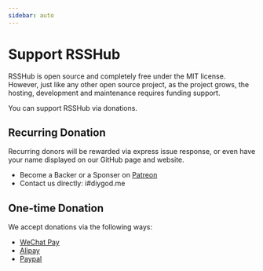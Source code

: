 ```yaml
---
sidebar: auto
---
```


# Support RSSHub

RSSHub is open source and completely free under the MIT license. However, just like any other open source project, as the project grows, the hosting, development and maintenance requires funding support.

You can support RSSHub via donations.

## Recurring Donation

Recurring donors will be rewarded via express issue response, or even have your name displayed on our GitHub page and website.

-   Become a Backer or a Sponser on [Patreon](https://www.patreon.com/DIYgod)
-   Contact us directly: i#diygod.me

## One-time Donation

We accept donations via the following ways:

-   [WeChat Pay](https://i.loli.net/2019/03/23/5c950ebbc373e.png)
-   [Alipay](https://i.loli.net/2019/03/23/5c950ebbc980e.png)
-   [Paypal](https://www.paypal.me/DIYgod)
